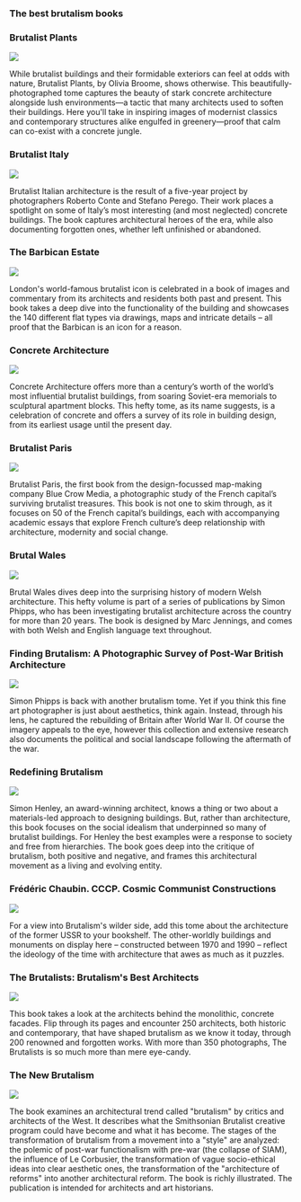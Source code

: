 ###  The best brutalism books

###  Brutalist Plants
<img src="https://cdn.mos.cms.futurecdn.net/BgYQUB6A4x8Hqc4oDtn6aj-1024-80.jpg.webp"/>

While brutalist buildings and their formidable exteriors can feel at odds with nature, Brutalist Plants, by Olivia Broome, shows otherwise. This beautifully-photographed tome captures the beauty of stark concrete architecture alongside lush environments—a tactic that many architects used to soften their buildings. Here you'll take in inspiring images of modernist classics and contemporary structures alike engulfed in greenery—proof that calm can co-exist with a concrete jungle.

###  Brutalist Italy
<img src="https://cdn.mos.cms.futurecdn.net/BDdmepHTieYbeuiyYqWFvG-1024-80.jpg.webp"/>

Brutalist Italian architecture is the result of a five-year project by photographers Roberto Conte and Stefano Perego. Their work places a spotlight on some of Italy’s most interesting (and most neglected) concrete buildings. The book captures architectural heroes of the era, while also documenting forgotten ones, whether left unfinished or abandoned.

###  The Barbican Estate
<img src="https://cdn.mos.cms.futurecdn.net/2XYgYpaBux9PmtktB9quDb-1024-80.png.webp"/>

London's world-famous brutalist icon is celebrated in a book of images and commentary from its architects and residents both past and present. This book takes a deep dive into the functionality of the building and showcases the 140 different flat types via drawings, maps and intricate details – all proof that the Barbican is an icon for a reason.

###  Concrete Architecture
<img src="https://cdn.mos.cms.futurecdn.net/8fcarowaJT34cuFFHah2dT-1024-80.jpg.webp"/>

Concrete Architecture offers more than a century’s worth of the world’s most influential brutalist buildings, from soaring Soviet-era memorials to sculptural apartment blocks. This hefty tome, as its name suggests, is a celebration of concrete and offers a survey of its role in building design, from its earliest usage until the present day.

###  Brutalist Paris
<img src="https://cdn.mos.cms.futurecdn.net/NCCwoF8mC4tFb3d377TZrG-1024-80.jpg.webp"/>

Brutalist Paris, the first book from the design-focussed map-making company Blue Crow Media, a photographic study of the French capital’s surviving brutalist treasures. This book is not one to skim through, as it focuses on 50 of the French capital’s buildings, each with accompanying academic essays that explore French culture’s deep relationship with architecture, modernity and social change.

###  Brutal Wales
<img src="https://cdn.mos.cms.futurecdn.net/B3KsXCYVucSXEyNwBAQ2an-1024-80.jpg.webp"/>

Brutal Wales dives deep into the surprising history of modern Welsh architecture. This hefty volume is part of a series of publications by Simon Phipps, who has been investigating brutalist architecture across the country for more than 20 years. The book is designed by Marc Jennings, and comes with both Welsh and English language text throughout.

###  Finding Brutalism: A Photographic Survey of Post-War British Architecture
<img src="https://cdn.mos.cms.futurecdn.net/6giQgkTpvkDmnpaYXZ6FR8-1024-80.jpg.webp"/>

Simon Phipps is back with another brutalism tome. Yet if you think this fine art photographer is just about aesthetics, think again. Instead, through his lens, he captured the rebuilding of Britain after World War II. Of course the imagery appeals to the eye, however this collection and extensive research also documents the political and social landscape following the aftermath of the war.

###  Redefining Brutalism
<img src="https://cdn.mos.cms.futurecdn.net/QbfFmCZY6qjP6qKN4NBtpm-1024-80.jpg.webp"/>

Simon Henley, an award-winning architect, knows a thing or two about a materials-led approach to designing buildings. But, rather than architecture, this book focuses on the social idealism that underpinned so many of brutalist buildings. For Henley the best examples were a response to society and free from hierarchies. The book goes deep into the critique of brutalism, both positive and negative, and frames this architectural movement as a living and evolving entity.

###  Frédéric Chaubin. CCCP. Cosmic Communist Constructions
<img src="https://cdn.mos.cms.futurecdn.net/KWGF7Krj9BMdvHp3eWJALE-1024-80.png.webp"/>

For a view into Brutalism's wilder side, add this tome about the architecture of the former USSR to your bookshelf. The other-worldly buildings and monuments on display here – constructed between 1970 and 1990 – reflect the ideology of the time with architecture that awes as much as it puzzles.

###  The Brutalists: Brutalism's Best Architects
<img src="https://cdn.mos.cms.futurecdn.net/JgVh57Wa2xmZ5gJyXtRb35-1024-80.jpg.webp"/>

This book takes a look at the architects behind the monolithic, concrete facades. Flip through its pages and encounter 250 architects, both historic and contemporary, that have shaped brutalism as we know it today, through 200 renowned and forgotten works. With more than 350 photographs, The Brutalists is so much more than mere eye-candy.

###  The New Brutalism
<img src="https://books.totalarch.com/files/title/5521.jpg"/>

The book examines an architectural trend called "brutalism" by critics and architects of the West. It describes what the Smithsonian Brutalist creative program could have become and what it has become. The stages of the transformation of brutalism from a movement into a "style" are analyzed: the polemic of post-war functionalism with pre-war (the collapse of SIAM), the influence of Le Corbusier, the transformation of vague socio-ethical ideas into clear aesthetic ones, the transformation of the "architecture of reforms" into another architectural reform. The book is richly illustrated. The publication is intended for architects and art historians.
